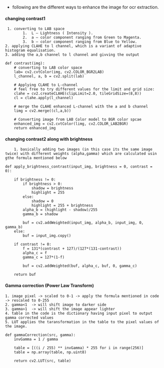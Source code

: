  - following are the different ways to enhance the image for ocr extraction.
#### changing contrast1
	 1. converting to LAB space
			1.  L – Lightness ( Intensity ).
			2.  a – color component ranging from Green to Magenta.
			3.  b – color component ranging from Blue to Yellow.
	2. applying CLAHE to l channel, which is a variant of adaptive histogram equalisation.
	3. adding the a,b channel to l channel and givving the output
 
```
def contrast(img):
    # converting to LAB color space
    lab= cv2.cvtColor(img, cv2.COLOR_BGR2LAB)
    l_channel, a, b = cv2.split(lab)

    # Applying CLAHE to L-channel
    # feel free to try different values for the limit and grid size:
    clahe = cv2.createCLAHE(clipLimit=2.0, tileGridSize=(8,8))
    cl = clahe.apply(l_channel)

    # merge the CLAHE enhanced L-channel with the a and b channel
    limg = cv2.merge((cl,a,b))

    # Converting image from LAB Color model to BGR color spcae
    enhanced_img = cv2.cvtColor(limg, cv2.COLOR_LAB2BGR)
    return enhanced_img
```
#### changing contrast2 along with brightness
		1. basically adding two images (in this case its the same image twice) with different weights (alpha,gamma) which are calculated usin gthe formula mentioned below
```
def apply_brightness_contrast(input_img, brightness = 0, contrast = 0):
    
    if brightness != 0:
        if brightness > 0:
            shadow = brightness
            highlight = 255
        else:
            shadow = 0
            highlight = 255 + brightness
        alpha_b = (highlight - shadow)/255
        gamma_b = shadow
        
        buf = cv2.addWeighted(input_img, alpha_b, input_img, 0, gamma_b)
    else:
        buf = input_img.copy()
    
    if contrast != 0:
        f = 131*(contrast + 127)/(127*(131-contrast))
        alpha_c = f
        gamma_c = 127*(1-f)
        
        buf = cv2.addWeighted(buf, alpha_c, buf, 0, gamma_c)

    return buf

```
#### Gamma correction (Power Law Transform)
	1. image pixel -> scaled to 0-1 -> apply the formula mentioned in code -> rescaled to 0-255
	2. gamma<1  -> will shift image to darker side
	3. gamma>1  -> will shift the image appear lighter
	4. table in the code is the dictionary having input pixel to output gamma corrected values
	5. LUT applies the taransformation in the table to the pixel values of the image.

```
def gammaCorrection(src, gamma):
    invGamma = 1 / gamma

    table = [((i / 255) ** invGamma) * 255 for i in range(256)]
    table = np.array(table, np.uint8)

    return cv2.LUT(src, table)
```